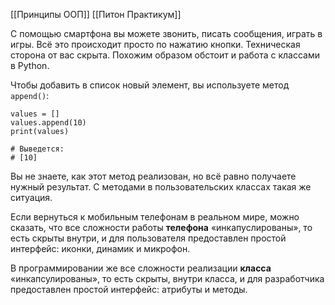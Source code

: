 [[Принципы ООП]]
[[Питон Практикум]]

С помощью смартфона вы можете звонить, писать сообщения, играть в игры. Всё это происходит просто по нажатию кнопки. Техническая сторона от вас скрыта. Похожим образом обстоит и работа с классами в Python.

Чтобы добавить в список новый элемент, вы используете метод `append()`:

```
values = []
values.append(10)
print(values)

# Выведется:
# [10] 
```

Вы не знаете, как этот метод реализован, но всё равно получаете нужный результат. С методами в пользовательских классах такая же ситуация.


Если вернуться к мобильным телефонам в реальном мире, можно сказать, что все сложности работы **телефона** «инкапуслированы», то есть скрыты внутри, и для пользователя предоставлен простой интерфейс: иконки, динамик и микрофон.

В программировании же все сложности реализации **класса** «инкапсулированы», то есть скрыты, внутри класса, и для разработчика предоставлен простой интерфейс: атрибуты и методы.


